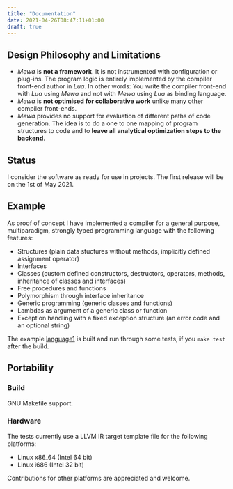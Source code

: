 ```yaml
---
title: "Documentation"
date: 2021-04-26T08:47:11+01:00
draft: true
---
```


## Design Philosophy and Limitations
 - _Mewa_ is **not a framework**. It is not instrumented with configuration or plug-ins. The program logic is entirely implemented by the compiler front-end author in _Lua_. In other words: You write the compiler front-end with _Lua_ using _Mewa_ and not with _Mewa_ using _Lua_ as binding language.
 - _Mewa_ is **not optimised for collaborative work** unlike many other compiler front-ends.
 - _Mewa_ provides no support for evaluation of different paths of code generation. The idea is to do a one to one mapping of program structures to code and to **leave all analytical optimization steps to the backend**.

## Status
I consider the software as ready for use in projects. The first release will be on the 1st of May 2021.

## Example
As proof of concept I have implemented a compiler for a general purpose, multiparadigm, strongly typed programming language with the following features:

 * Structures (plain data stuctures without methods, implicitly defined assignment operator)
 * Interfaces
 * Classes (custom defined constructors, destructors, operators, methods, inheritance of classes and interfaces)
 * Free procedures and functions
 * Polymorphism through interface inheritance
 * Generic programming (generic classes and functions)
 * Lambdas as argument of a generic class or function
 * Exception handling with a fixed exception structure (an error code and an optional string)

The example [language1](https://github.com/patrickfrey/mewa/blob/master/doc/example_language1.md) is built and run through some tests, if you ```make test``` after the build.

## Portability
### Build
GNU Makefile support.

### Hardware
The tests currently use a LLVM IR target template file for the following platforms:

 * Linux x86_64 (Intel 64 bit)
 * Linux i686 (Intel 32 bit)

Contributions for other platforms are appreciated and welcome.

